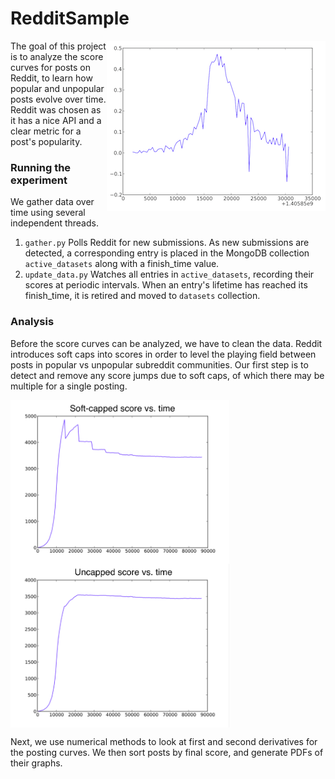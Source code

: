 RedditSample
========
<a href="/Data/post_slope.png"><img src="/Data/post_slopetn.png" align=right width="350px" alt="d/dt Score(t)"/></a>
The goal of this project is to analyze the score curves for posts on Reddit, to learn how popular and unpopular posts evolve over time.  Reddit was chosen as it has a nice API and a clear metric for a post's popularity.

### Running the experiment
We gather data over time using several independent threads.

1. `gather.py` Polls Reddit for new submissions.  As new submissions are detected, a corresponding entry is placed in the MongoDB collection `active_datasets` along with a finish_time value.
2. `update_data.py` Watches all entries in `active_datasets`, recording their scores at periodic intervals.  When an entry's lifetime has reached its finish_time, it is retired and moved to `datasets` collection.

### Analysis
Before the score curves can be analyzed, we have to clean the data.  Reddit introduces soft caps into scores in order to level the playing field between posts in popular vs unpopular subreddit communities.  Our first step is to detect and remove any score jumps due to soft caps, of which there may be multiple for a single posting.

<img src="/Data/capped.png" width="350px" align=center> <img src="/Data/uncapped.png" width="350px" align=center>

Next, we use numerical methods to look at first and second derivatives for the posting curves.  We then sort posts by final score, and generate PDFs of their graphs.
